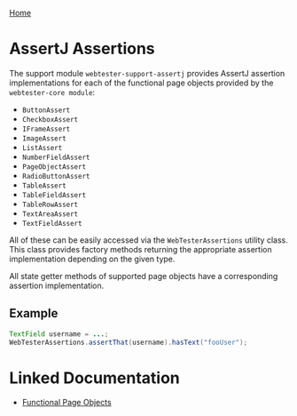 [Home](../README.md)

# AssertJ Assertions
The support module `webtester-support-assertj` provides AssertJ assertion implementations for each of the functional
page objects provided by the `webtester-core module`:

- `ButtonAssert`
- `CheckboxAssert`
- `IFrameAssert`
- `ImageAssert`
- `ListAssert`
- `NumberFieldAssert`
- `PageObjectAssert`
- `RadioButtonAssert`
- `TableAssert`
- `TableFieldAssert`
- `TableRowAssert`
- `TextAreaAssert`
- `TextFieldAssert`

All of these can be easily accessed via the `WebTesterAssertions` utility class.
This class provides factory methods returning the appropriate assertion implementation depending on the given type.

All state getter methods of supported page objects have a corresponding assertion implementation.

## Example
```java
TextField username = ...;
WebTesterAssertions.assertThat(username).hasText("fooUser");
```

# Linked Documentation

- [Functional Page Objects](page-object-functional.md)
